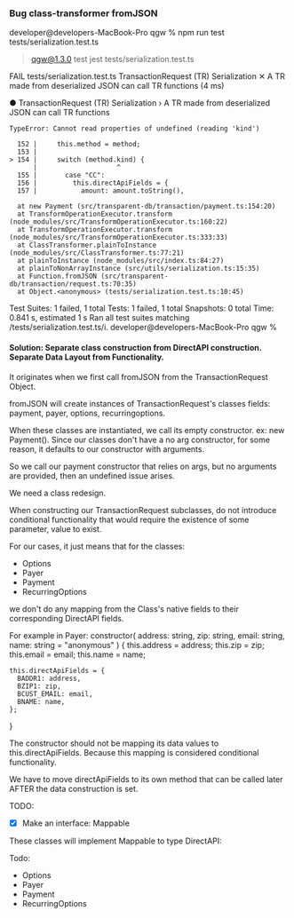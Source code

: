 ### Bug class-transformer fromJSON

developer@developers-MacBook-Pro qgw % npm run test tests/serialization.test.ts

> qgw@1.3.0 test
> jest tests/serialization.test.ts

FAIL tests/serialization.test.ts
TransactionRequest (TR) Serialization
✕ A TR made from deserialized JSON can call TR functions (4 ms)

● TransactionRequest (TR) Serialization › A TR made from deserialized JSON can call TR functions

    TypeError: Cannot read properties of undefined (reading 'kind')

      152 |     this.method = method;
      153 |
    > 154 |     switch (method.kind) {
          |                    ^
      155 |       case "CC":
      156 |         this.directApiFields = {
      157 |           amount: amount.toString(),

      at new Payment (src/transparent-db/transaction/payment.ts:154:20)
      at TransformOperationExecutor.transform (node_modules/src/TransformOperationExecutor.ts:160:22)
      at TransformOperationExecutor.transform (node_modules/src/TransformOperationExecutor.ts:333:33)
      at ClassTransformer.plainToInstance (node_modules/src/ClassTransformer.ts:77:21)
      at plainToInstance (node_modules/src/index.ts:84:27)
      at plainToNonArrayInstance (src/utils/serialization.ts:15:35)
      at Function.fromJSON (src/transparent-db/transaction/request.ts:70:35)
      at Object.<anonymous> (tests/serialization.test.ts:10:45)

Test Suites: 1 failed, 1 total
Tests: 1 failed, 1 total
Snapshots: 0 total
Time: 0.841 s, estimated 1 s
Ran all test suites matching /tests\/serialization.test.ts/i.
developer@developers-MacBook-Pro qgw %

#### Solution: Separate class construction from DirectAPI construction. Separate Data Layout from Functionality.

It originates when we first call fromJSON from the TransactionRequest Object.

fromJSON will create instances of TransactionRequest's classes fields: payment, payer, options, recurringoptions.

When these classes are instantiated, we call its empty constructor. ex: new Payment().
Since our classes don't have a no arg constructor, for some reason, it defaults to our constructor with arguments.

So we call our payment constructor that relies on args, but no arguments are provided, then an undefined issue arises.

We need a class redesign.

When constructing our TransactionRequest subclasses, do not introduce conditional functionality that would require the existence of some parameter, value to exist.

For our cases, it just means that for the classes:

- Options
- Payer
- Payment
- RecurringOptions

we don't do any mapping from the Class's native fields to their corresponding DirectAPI fields.

For example in Payer:
constructor(
address: string,
zip: string,
email: string,
name: string = "anonymous"
) {
this.address = address;
this.zip = zip;
this.email = email;
this.name = name;

    this.directApiFields = {
      BADDR1: address,
      BZIP1: zip,
      BCUST_EMAIL: email,
      BNAME: name,
    };

}

The constructor should not be mapping its data values to this.directApiFields.
Because this mapping is considered conditional functionality.

We have to move directApiFields to its own method that can be called later AFTER the data construction is set.

TODO:

- [x] Make an interface: Mappable

These classes will implement Mappable to type DirectAPI:

Todo:

- Options
- Payer
- Payment
- RecurringOptions
